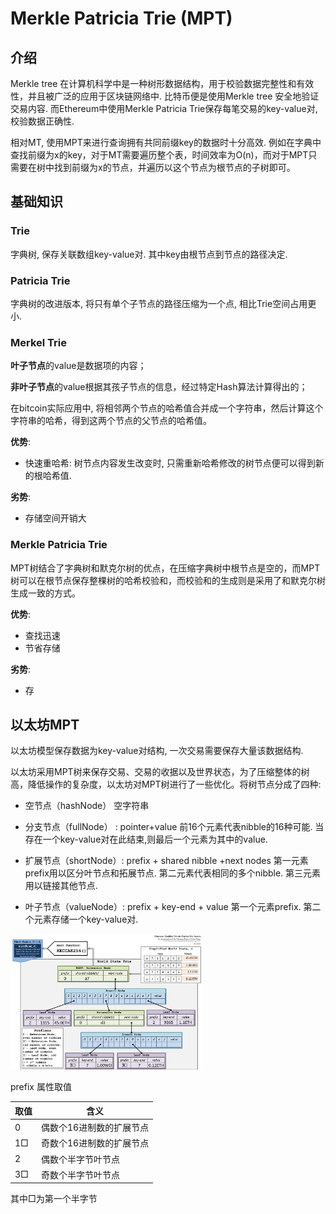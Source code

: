 # Merkle Patricia Trie (MPT)

## 介绍

Merkle tree 在计算机科学中是一种树形数据结构，用于校验数据完整性和有效性，并且被广泛的应用于区块链网络中. 比特币便是使用Merkle tree 安全地验证交易内容. 而Ethereum中使用Merkle Patricia Trie保存每笔交易的key-value对, 校验数据正确性.

相对MT, 使用MPT来进行查询拥有共同前缀key的数据时十分高效. 例如在字典中查找前缀为x的key，对于MT需要遍历整个表，时间效率为O(n)，而对于MPT只需要在树中找到前缀为x的节点，并遍历以这个节点为根节点的子树即可。



## 基础知识

### Trie

字典树, 保存关联数组key-value对. 其中key由根节点到节点的路径决定.

### Patricia Trie

字典树的改进版本, 将只有单个子节点的路径压缩为一个点, 相比Trie空间占用更小.

### Merkel Trie

**叶子节点**的value是数据项的内容；

**非叶子节点**的value根据其孩子节点的信息，经过特定Hash算法计算得出的；

在bitcoin实际应用中, 将相邻两个节点的哈希值合并成一个字符串，然后计算这个字符串的哈希，得到这两个节点的父节点的哈希值。

**优势**:

- 快速重哈希: 树节点内容发生改变时, 只需重新哈希修改的树节点便可以得到新的根哈希值.

**劣势**: 

- 存储空间开销大
  
  

### Merkle Patricia Trie

MPT树结合了字典树和默克尔树的优点，在压缩字典树中根节点是空的，而MPT树可以在根节点保存整棵树的哈希校验和，而校验和的生成则是采用了和默克尔树生成一致的方式。

**优势**:

- 查找迅速
- 节省存储

**劣势**: 

- 存
  
  

## 以太坊MPT

以太坊模型保存数据为key-value对结构, 一次交易需要保存大量该数据结构.

以太坊采用MPT树来保存交易、交易的收据以及世界状态，为了压缩整体的树高，降低操作的复杂度，以太坊对MPT树进行了一些优化。将树节点分成了四种:

* 空节点（hashNode）
  空字符串

* 分支节点（fullNode）    : pointer+value
  前16个元素代表nibble的16种可能.
  当存在一个key-value对在此结束,则最后一个元素为其中的value.

* 扩展节点（shortNode）: prefix + shared nibble +next nodes
  第一元素prefix用以区分叶节点和拓展节点.
  第二元素代表相同的多个nibble.
  第三元素用以链接其他节点.

* 叶子节点（valueNode）: prefix + key-end + value
  第一个元素prefix.
  第二个元素存储一个key-value对.
  
  

<img title="" src=".\\picture\\MPT.png" alt="MPT" style="zoom:30%;">

prefix 属性取值

| 取值  | 含义            |
| --- | ------------- |
| 0   | 偶数个16进制数的扩展节点 |
| 1□  | 奇数个16进制数的扩展节点 |
| 2   | 偶数个半字节叶节点     |
| 3□  | 奇数个半字节叶节点     |

其中□为第一个半字节
